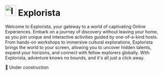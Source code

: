 # <img src="https://explorista.netlify.app/icons/logo1.png" alt="Image Description" width="35"/> Explorista


Welcome to Explorista, your gateway to a world of captivating Online Experiences. Embark on a journey of discovery without leaving your home, as you join unique and interactive activities guided by one-of-a-kind hosts. From hands-on workshops to immersive cultural explorations, Explorista brings the world to your screen, allowing you to uncover hidden talents, expand your horizons, and connect with fellow explorers globally. With Explorista, adventure knows no bounds, and it's all just a click away.

🚧 Under construction
